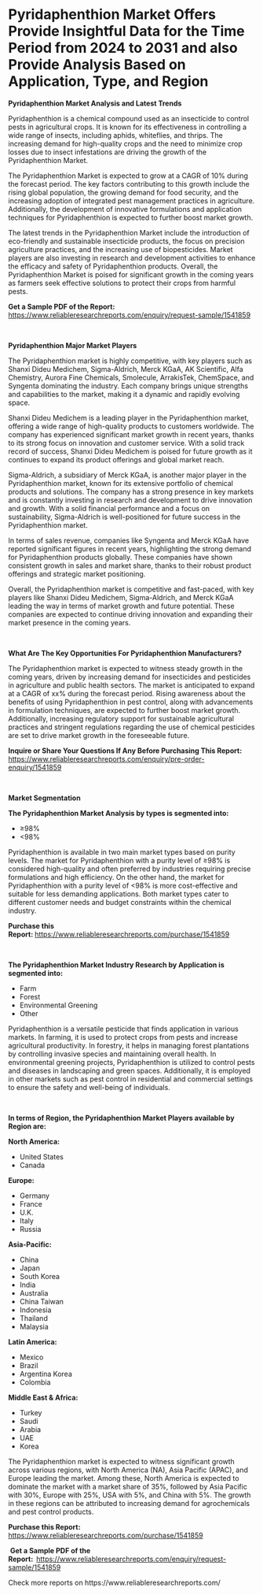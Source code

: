 <p><h1>Pyridaphenthion Market Offers Provide Insightful Data for the Time Period from 2024 to 2031 and also Provide Analysis Based on Application, Type, and Region</h1></p><p><strong>Pyridaphenthion Market Analysis and Latest Trends</strong></p>
<p><p>Pyridaphenthion is a chemical compound used as an insecticide to control pests in agricultural crops. It is known for its effectiveness in controlling a wide range of insects, including aphids, whiteflies, and thrips. The increasing demand for high-quality crops and the need to minimize crop losses due to insect infestations are driving the growth of the Pyridaphenthion Market.</p><p>The Pyridaphenthion Market is expected to grow at a CAGR of 10% during the forecast period. The key factors contributing to this growth include the rising global population, the growing demand for food security, and the increasing adoption of integrated pest management practices in agriculture. Additionally, the development of innovative formulations and application techniques for Pyridaphenthion is expected to further boost market growth.</p><p>The latest trends in the Pyridaphenthion Market include the introduction of eco-friendly and sustainable insecticide products, the focus on precision agriculture practices, and the increasing use of biopesticides. Market players are also investing in research and development activities to enhance the efficacy and safety of Pyridaphenthion products. Overall, the Pyridaphenthion Market is poised for significant growth in the coming years as farmers seek effective solutions to protect their crops from harmful pests.</p></p>
<p><strong>Get a Sample PDF of the Report:&nbsp;</strong> <a href="https://www.reliableresearchreports.com/enquiry/request-sample/1541859">https://www.reliableresearchreports.com/enquiry/request-sample/1541859</a></p>
<p>&nbsp;</p>
<p><strong>Pyridaphenthion Major Market Players</strong></p>
<p><p>The Pyridaphenthion market is highly competitive, with key players such as Shanxi Dideu Medichem, Sigma-Aldrich, Merck KGaA, AK Scientific, Alfa Chemistry, Aurora Fine Chemicals, Smolecule, ArrakisTek, ChemSpace, and Syngenta dominating the industry. Each company brings unique strengths and capabilities to the market, making it a dynamic and rapidly evolving space.</p><p>Shanxi Dideu Medichem is a leading player in the Pyridaphenthion market, offering a wide range of high-quality products to customers worldwide. The company has experienced significant market growth in recent years, thanks to its strong focus on innovation and customer service. With a solid track record of success, Shanxi Dideu Medichem is poised for future growth as it continues to expand its product offerings and global market reach.</p><p>Sigma-Aldrich, a subsidiary of Merck KGaA, is another major player in the Pyridaphenthion market, known for its extensive portfolio of chemical products and solutions. The company has a strong presence in key markets and is constantly investing in research and development to drive innovation and growth. With a solid financial performance and a focus on sustainability, Sigma-Aldrich is well-positioned for future success in the Pyridaphenthion market.</p><p>In terms of sales revenue, companies like Syngenta and Merck KGaA have reported significant figures in recent years, highlighting the strong demand for Pyridaphenthion products globally. These companies have shown consistent growth in sales and market share, thanks to their robust product offerings and strategic market positioning.</p><p>Overall, the Pyridaphenthion market is competitive and fast-paced, with key players like Shanxi Dideu Medichem, Sigma-Aldrich, and Merck KGaA leading the way in terms of market growth and future potential. These companies are expected to continue driving innovation and expanding their market presence in the coming years.</p></p>
<p>&nbsp;</p>
<p><strong>What Are The Key Opportunities For Pyridaphenthion Manufacturers?</strong></p>
<p><p>The Pyridaphenthion market is expected to witness steady growth in the coming years, driven by increasing demand for insecticides and pesticides in agriculture and public health sectors. The market is anticipated to expand at a CAGR of xx% during the forecast period. Rising awareness about the benefits of using Pyridaphenthion in pest control, along with advancements in formulation techniques, are expected to further boost market growth. Additionally, increasing regulatory support for sustainable agricultural practices and stringent regulations regarding the use of chemical pesticides are set to drive market growth in the foreseeable future.</p></p>
<p><strong>Inquire or Share Your Questions If Any Before Purchasing This Report:</strong> <a href="https://www.reliableresearchreports.com/enquiry/pre-order-enquiry/1541859">https://www.reliableresearchreports.com/enquiry/pre-order-enquiry/1541859</a></p>
<p>&nbsp;</p>
<p><strong>Market Segmentation</strong></p>
<p><strong>The Pyridaphenthion Market Analysis by types is segmented into:</strong></p>
<p><ul><li>≥98%</li><li><98%</li></ul></p>
<p><p>Pyridaphenthion is available in two main market types based on purity levels. The market for Pyridaphenthion with a purity level of ≥98% is considered high-quality and often preferred by industries requiring precise formulations and high efficiency. On the other hand, the market for Pyridaphenthion with a purity level of <98% is more cost-effective and suitable for less demanding applications. Both market types cater to different customer needs and budget constraints within the chemical industry.</p></p>
<p><strong>Purchase this Report:&nbsp;</strong><a href="https://www.reliableresearchreports.com/purchase/1541859">https://www.reliableresearchreports.com/purchase/1541859</a></p>
<p>&nbsp;</p>
<p><strong>The Pyridaphenthion Market Industry Research by Application is segmented into:</strong></p>
<p><ul><li>Farm</li><li>Forest</li><li>Environmental Greening</li><li>Other</li></ul></p>
<p><p>Pyridaphenthion is a versatile pesticide that finds application in various markets. In farming, it is used to protect crops from pests and increase agricultural productivity. In forestry, it helps in managing forest plantations by controlling invasive species and maintaining overall health. In environmental greening projects, Pyridaphenthion is utilized to control pests and diseases in landscaping and green spaces. Additionally, it is employed in other markets such as pest control in residential and commercial settings to ensure the safety and well-being of individuals.</p></p>
<p>&nbsp;</p>
<p><strong>In terms of Region, the Pyridaphenthion Market Players available by Region are:</strong></p>
<p>
    <p> <strong> North America: </strong>
        <ul>
            <li>United States</li>
            <li>Canada</li>
        </ul>
        </p> 
    <p> <strong> Europe: </strong>
        <ul>
            <li>Germany</li>
            <li>France</li>
            <li>U.K.</li>
            <li>Italy</li>
            <li>Russia</li>
        </ul>
        </p> 
    <p> <strong> Asia-Pacific: </strong>
        <ul>
            <li>China</li>
            <li>Japan</li>
            <li>South Korea</li>
            <li>India</li>
            <li>Australia</li>
            <li>China Taiwan</li>
            <li>Indonesia</li>
            <li>Thailand</li>
            <li>Malaysia</li>
        </ul>
        </p> 
    <p> <strong> Latin America: </strong>
        <ul>
            <li>Mexico</li>
            <li>Brazil</li>
            <li>Argentina Korea</li>
            <li>Colombia</li>
        </ul>
        </p> 
    <p> <strong> Middle East & Africa: </strong>
        <ul>
            <li>Turkey</li>
            <li>Saudi</li>
            <li>Arabia</li>
            <li>UAE</li>
            <li>Korea</li>
        </ul>
    </p>
    </p>
<p><p>The Pyridaphenthion market is expected to witness significant growth across various regions, with North America (NA), Asia Pacific (APAC), and Europe leading the market. Among these, North America is expected to dominate the market with a market share of 35%, followed by Asia Pacific with 30%, Europe with 25%, USA with 5%, and China with 5%. The growth in these regions can be attributed to increasing demand for agrochemicals and pest control products.</p></p>
<p><strong>Purchase this Report: </strong><a href="https://www.reliableresearchreports.com/purchase/1541859">https://www.reliableresearchreports.com/purchase/1541859</a></p>
<p>&nbsp;<strong>Get a Sample PDF of the Report:&nbsp;&nbsp;</strong><a href="https://www.reliableresearchreports.com/enquiry/request-sample/1541859">https://www.reliableresearchreports.com/enquiry/request-sample/1541859</a></p>
<p><strong></strong></p>
<p>Check more reports on https://www.reliableresearchreports.com/</p>